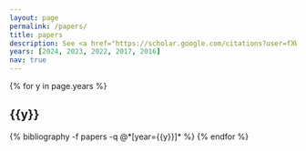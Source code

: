 ```yaml
---
layout: page
permalink: /papers/
title: papers
description: See <a href="https://scholar.google.com/citations?user=fXWneGkAAAAJ&hl=en">Google Scholar</a> for the most up-to-date listing.
years: [2024, 2023, 2022, 2017, 2016]
nav: true
---
```




<div class="publications">

{% for y in page.years %}
  <h2 class="year">{{y}}</h2>
  {% bibliography -f papers -q @*[year={{y}}]* %}
{% endfor %}

</div>
